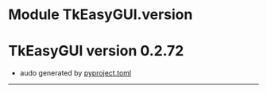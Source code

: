 # Module TkEasyGUI.version

# TkEasyGUI version 0.2.72

- audo generated by [pyproject.toml](https://github.com/kujirahand/tkeasygui-python/blob/main/pyproject.toml)

---------------------------



